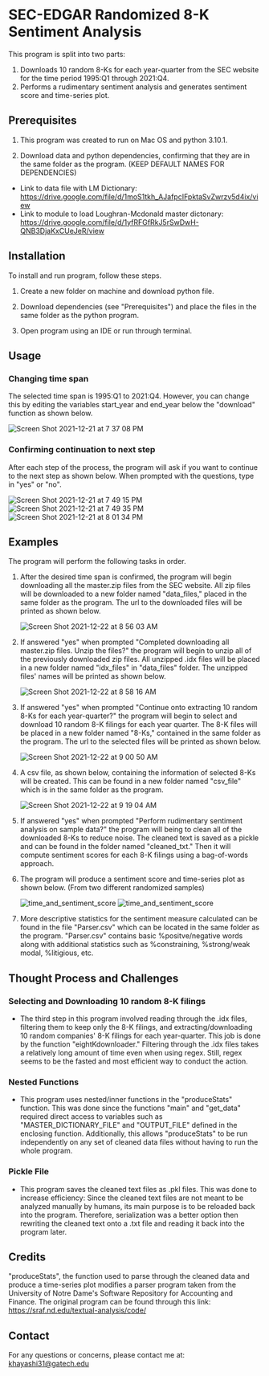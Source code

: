 
# SEC-EDGAR Randomized 8-K Sentiment Analysis 

This program is split into two parts: 

1. Downloads 10 random 8-Ks for each year-quarter from the SEC website for the time period 1995:Q1 through 2021:Q4. 
2. Performs a rudimentary sentiment analysis and generates sentiment score and time-series plot.



## Prerequisites

1. This program was created to run on Mac OS and python 3.10.1.

2. Download data and python dependencies, confirming that they are in the same folder as the program. (KEEP DEFAULT NAMES FOR DEPENDENCIES)
- Link to data file with LM Dictionary: https://drive.google.com/file/d/1moS1tkh_AJafpcIFpktaSvZwrzv5d4ix/view
- Link to module to load Loughran-Mcdonald master dictonary: https://drive.google.com/file/d/1yfRFGfRkJ5rSwDwH-QNB3DjaKxCUeJeR/view

## Installation

To install and run program, follow these steps.

1. Create a new folder on machine and download python file.

2. Download dependencies (see "Prerequisites") and place the files in the same folder as the python program.

3. Open program using an IDE or run through terminal.


    
## Usage

### Changing time span
The selected time span is 1995:Q1 to 2021:Q4. However, you can change this by editing the variables start_year and end_year below the "download" function as shown below.

![Screen Shot 2021-12-21 at 7 37 08 PM](https://user-images.githubusercontent.com/96277691/146917347-6a89f8ce-e44f-4635-8bb3-ac981a511607.png)

### Confirming continuation to next step
After each step of the process, the program will ask if you want to continue to the next step as shown below. When prompted with the questions, type in "yes" or "no".

![Screen Shot 2021-12-21 at 7 49 15 PM](https://user-images.githubusercontent.com/96277691/146918095-d42253bf-c0a3-42ae-9298-2283451fb8ef.png)
![Screen Shot 2021-12-21 at 7 49 35 PM](https://user-images.githubusercontent.com/96277691/146918105-35fde9fe-a5e0-440a-86f4-d607a26d1b24.png)
![Screen Shot 2021-12-21 at 8 01 34 PM](https://user-images.githubusercontent.com/96277691/146919502-2cc8243f-cdeb-4f3c-ba3a-e2c25d58f374.png)



## Examples
The program will perform the following tasks in order.
1. After the desired time span is confirmed, the program will begin downloading all the master.zip files from the SEC website. All zip files will be downloaded to a new folder named "data_files," placed in the same folder as the program. The url to the downloaded files will be printed as shown below.

    ![Screen Shot 2021-12-22 at 8 56 03 AM](https://user-images.githubusercontent.com/96277691/147012510-dde58d5b-2d25-44ca-8442-61ab95f0255f.png)

2. If answered "yes" when prompted "Completed downloading all master.zip files. Unzip the files?" the program will begin to unzip all of the previously downloaded zip files. All unzipped .idx files will be placed in a new folder named "idx_files" in "data_files" folder. The unzipped files' names will be printed as shown below. 

    ![Screen Shot 2021-12-22 at 8 58 16 AM](https://user-images.githubusercontent.com/96277691/147012707-902be3b5-ff3d-4476-9a4d-785babfcf726.png)

3. If answered "yes" when prompted "Continue onto extracting 10 random 8-Ks for each year-quarter?" the program will begin to select and download 10 random 8-K filings for each year quarter. The 8-K files will be placed in a new folder named "8-Ks," contained in the same folder as the program. The url to the selected files will be printed as shown below.

    ![Screen Shot 2021-12-22 at 9 00 50 AM](https://user-images.githubusercontent.com/96277691/147012957-edc9da13-3d64-4b93-8933-9fd32af003e1.png)

4. A csv file, as shown below, containing the information of selected 8-Ks will be created. This can be found in a new folder named "csv_file" which is in the same folder as the program. 

    ![Screen Shot 2021-12-22 at 9 19 04 AM](https://user-images.githubusercontent.com/96277691/147014121-94a75c6c-165a-4c77-a073-9a6e3164bd91.png)

5. If answered "yes" when prompted "Perform rudimentary sentiment analysis on sample data?" the program will being to clean all of the downloaded 8-Ks to reduce noise. The cleaned text is saved as a pickle and can be found in the folder named "cleaned_txt." Then it will compute sentiment scores for each 8-K filings using a bag-of-words approach. 

6. The program will produce a sentiment score and time-series plot as shown below. (From two different randomized samples)

    ![time_and_sentiment_score](https://user-images.githubusercontent.com/96277691/147013266-55cc12d3-d917-46cd-b60f-c5e3b36591ab.jpg)
    ![time_and_sentiment_score](https://user-images.githubusercontent.com/96277691/147018282-3d98d331-ecb1-49b0-a349-37d65f4f7f38.jpg)


7. More descriptive statistics for the sentiment measure calculated can be found in the file "Parser.csv" which can be located in the same folder as the program. "Parser.csv" contains basic %positve/negative words along with additional statistics such as %constraining, %strong/weak modal, %litigious, etc. 



## Thought Process and Challenges

### Selecting and Downloading 10 random 8-K filings
- The third step in this program involved reading through the .idx files, filtering them to keep only the 8-K filings, and extracting/downloading 10 random companies' 8-K filings for each year-quarter. This job is done by the function "eightKdownloader." Filtering through the .idx files takes a relatively long amount of time even when using regex. Still, regex seems to be the fasted and most efficient way to conduct the action.

### Nested Functions
- This program uses nested/inner functions in the "produceStats" function. This was done since the functions "main" and "get_data" required direct access to variables such as "MASTER_DICTIONARY_FILE" and "OUTPUT_FILE" defined in the enclosing function. Additionally, this allows "produceStats" to be run independently on any set of cleaned data files without having to run the whole program. 

### Pickle File
- This program saves the cleaned text files as .pkl files. This was done to increase efficiency: Since the cleaned text files are not meant to be analyzed manually by humans, its main purpose is to be reloaded back into the program. Therefore, serialization was a better option then rewriting the cleaned text onto a .txt file and reading it back into the program later. 



## Credits

"produceStats", the function used to parse through the cleaned data and produce a time-series plot modifies a parser program taken from the University of Notre Dame's Software Repository for Accounting and Finance. The original program can be found through this link: https://sraf.nd.edu/textual-analysis/code/




## Contact

For any questions or concerns, please contact me at: khayashi31@gatech.edu
